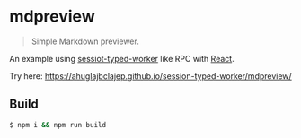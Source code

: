# mdpreview

> Simple Markdown previewer.

An example using [sessiot-typed-worker](https://www.npmjs.com/package/session-typed-worker) like RPC with [React](https://reactjs.org).

Try here: <https://ahuglajbclajep.github.io/session-typed-worker/mdpreview/>

## Build

```sh
$ npm i && npm run build
```

